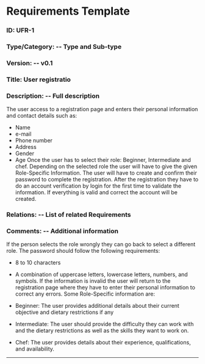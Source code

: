 # Requirements Template 


### ID: UFR-1
 
### Type/Category: -- Type and Sub-type

### Version: -- v0.1
 
### Title: User registratio 
  
### Description: -- Full description

The user access to a registration page and enters their personal information and contact details such as:
* Name
* e-mail
* Phone number
* Address
* Gender
* Age
Once the user has to select their role: Beginner, Intermediate and chef.   Depending on the selected role the user will have to give the given Role-Specific Information.
The user will have to create and confirm their password to complete the registration.
After the registration they have to do an account verification by login for the first time to validate the information. If everything is valid and correct the account will be created.


### Relations: -- List of related Requirements

### Comments: -- Additional information
If the person selects the role wrongly they can go back to select a different role.
The password should follow the following requirements:
* 8 to 10 characters 
* A combination of uppercase letters, lowercase letters, numbers, and symbols.
If the information is invalid the user will return to the registration page where they have to enter their personal information to correct any errors.
Some Role-Specific information are:

* Beginner: The user provides additional details about their current objective and dietary restrictions if any 

* Intermediate: The user should provide the difficulty they can work with and the dietary restrictions as well as the skills they want to work on.

* Chef: The user provides details about their experience, qualifications, and availability. 

 --- 
